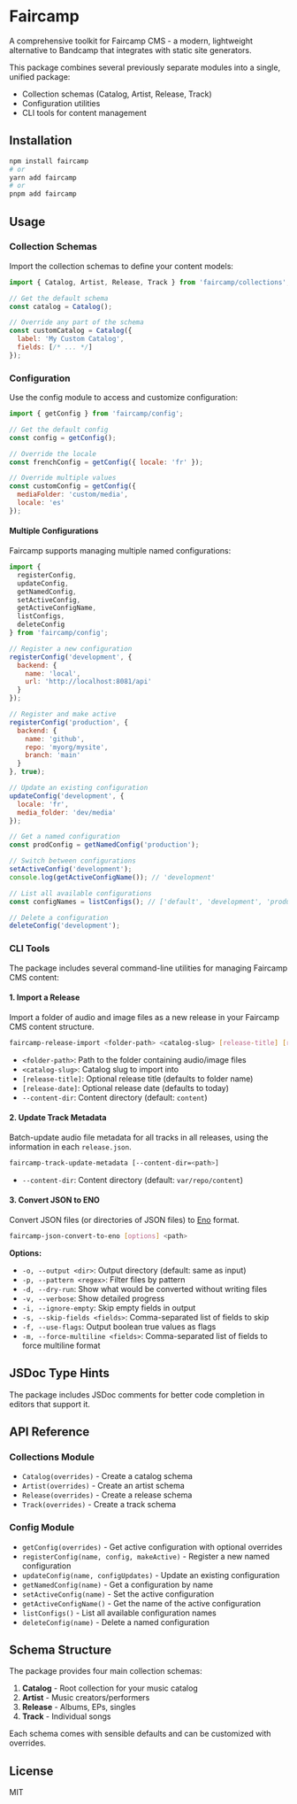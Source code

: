 # Faircamp

A comprehensive toolkit for Faircamp CMS - a modern, lightweight alternative to Bandcamp that integrates with static site generators.

This package combines several previously separate modules into a single, unified package:
- Collection schemas (Catalog, Artist, Release, Track)
- Configuration utilities
- CLI tools for content management

## Installation

```sh
npm install faircamp
# or
yarn add faircamp
# or 
pnpm add faircamp
```

## Usage

### Collection Schemas

Import the collection schemas to define your content models:

```js
import { Catalog, Artist, Release, Track } from 'faircamp/collections';

// Get the default schema
const catalog = Catalog();

// Override any part of the schema
const customCatalog = Catalog({ 
  label: 'My Custom Catalog', 
  fields: [/* ... */] 
});
```

### Configuration

Use the config module to access and customize configuration:

```js
import { getConfig } from 'faircamp/config';

// Get the default config
const config = getConfig();

// Override the locale
const frenchConfig = getConfig({ locale: 'fr' });

// Override multiple values
const customConfig = getConfig({ 
  mediaFolder: 'custom/media', 
  locale: 'es' 
});
```

#### Multiple Configurations

Faircamp supports managing multiple named configurations:

```js
import { 
  registerConfig, 
  updateConfig,
  getNamedConfig, 
  setActiveConfig,
  getActiveConfigName,
  listConfigs,
  deleteConfig
} from 'faircamp/config';

// Register a new configuration
registerConfig('development', {
  backend: {
    name: 'local',
    url: 'http://localhost:8081/api'
  }
});

// Register and make active
registerConfig('production', {
  backend: {
    name: 'github',
    repo: 'myorg/mysite',
    branch: 'main'
  }
}, true);

// Update an existing configuration
updateConfig('development', { 
  locale: 'fr',
  media_folder: 'dev/media'
});

// Get a named configuration
const prodConfig = getNamedConfig('production');

// Switch between configurations
setActiveConfig('development');
console.log(getActiveConfigName()); // 'development'

// List all available configurations
const configNames = listConfigs(); // ['default', 'development', 'production']

// Delete a configuration
deleteConfig('development');
```

### CLI Tools

The package includes several command-line utilities for managing Faircamp CMS content:

#### 1. Import a Release

Import a folder of audio and image files as a new release in your Faircamp CMS content structure.

```sh
faircamp-release-import <folder-path> <catalog-slug> [release-title] [release-date] [--content-dir=<path>]
```

- `<folder-path>`: Path to the folder containing audio/image files
- `<catalog-slug>`: Catalog slug to import into
- `[release-title]`: Optional release title (defaults to folder name)
- `[release-date]`: Optional release date (defaults to today)
- `--content-dir`: Content directory (default: `content`)

#### 2. Update Track Metadata

Batch-update audio file metadata for all tracks in all releases, using the information in each `release.json`.

```sh
faircamp-track-update-metadata [--content-dir=<path>]
```

- `--content-dir`: Content directory (default: `var/repo/content`)

#### 3. Convert JSON to ENO

Convert JSON files (or directories of JSON files) to [Eno](https://eno-lang.org/) format.

```sh
faircamp-json-convert-to-eno [options] <path>
```

**Options:**
- `-o, --output <dir>`: Output directory (default: same as input)
- `-p, --pattern <regex>`: Filter files by pattern
- `-d, --dry-run`: Show what would be converted without writing files
- `-v, --verbose`: Show detailed progress
- `-i, --ignore-empty`: Skip empty fields in output
- `-s, --skip-fields <fields>`: Comma-separated list of fields to skip
- `-f, --use-flags`: Output boolean true values as flags
- `-m, --force-multiline <fields>`: Comma-separated list of fields to force multiline format

## JSDoc Type Hints

The package includes JSDoc comments for better code completion in editors that support it.

## API Reference

### Collections Module

- `Catalog(overrides)` - Create a catalog schema
- `Artist(overrides)` - Create an artist schema
- `Release(overrides)` - Create a release schema
- `Track(overrides)` - Create a track schema

### Config Module

- `getConfig(overrides)` - Get active configuration with optional overrides
- `registerConfig(name, config, makeActive)` - Register a new named configuration
- `updateConfig(name, configUpdates)` - Update an existing configuration
- `getNamedConfig(name)` - Get a configuration by name
- `setActiveConfig(name)` - Set the active configuration
- `getActiveConfigName()` - Get the name of the active configuration
- `listConfigs()` - List all available configuration names
- `deleteConfig(name)` - Delete a named configuration

## Schema Structure

The package provides four main collection schemas:

1. **Catalog** - Root collection for your music catalog
2. **Artist** - Music creators/performers
3. **Release** - Albums, EPs, singles
4. **Track** - Individual songs

Each schema comes with sensible defaults and can be customized with overrides.

## License

MIT